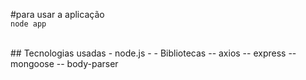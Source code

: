 #para usar a aplicação
<br>
`node app`

<br>
## Tecnologias  usadas
- node.js
- - Bibliotecas
-- axios 
-- express
-- mongoose
-- body-parser



